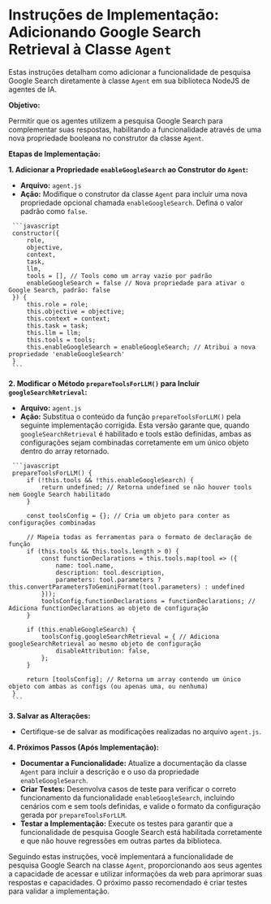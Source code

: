  # Instruções de Implementação: Adicionando Google Search Retrieval à Classe `Agent`

Estas instruções detalham como adicionar a funcionalidade de pesquisa Google Search diretamente à classe `Agent` em sua biblioteca NodeJS de agentes de IA.

**Objetivo:**

Permitir que os agentes utilizem a pesquisa Google Search para complementar suas respostas, habilitando a funcionalidade através de uma nova propriedade booleana no construtor da classe `Agent`.

**Etapas de Implementação:**

**1. Adicionar a Propriedade `enableGoogleSearch` ao Construtor do `Agent`:**

   *   **Arquivo:** `agent.js`
   *   **Ação:** Modifique o construtor da classe `Agent` para incluir uma nova propriedade opcional chamada `enableGoogleSearch`. Defina o valor padrão como `false`.

     ```javascript
     constructor({
         role,
         objective,
         context,
         task,
         llm,
         tools = [], // Tools como um array vazio por padrão
         enableGoogleSearch = false // Nova propriedade para ativar o Google Search, padrão: false
     }) {
         this.role = role;
         this.objective = objective;
         this.context = context;
         this.task = task;
         this.llm = llm;
         this.tools = tools;
         this.enableGoogleSearch = enableGoogleSearch; // Atribui a nova propriedade 'enableGoogleSearch'
     }
     ```

**2. Modificar o Método `prepareToolsForLLM()` para Incluir `googleSearchRetrieval`:**

   *   **Arquivo:** `agent.js`
   *   **Ação:** Substitua o conteúdo da função `prepareToolsForLLM()` pela seguinte implementação corrigida. Esta versão garante que, quando `googleSearchRetrieval` é habilitado e tools estão definidas, ambas as configurações sejam combinadas corretamente em um único objeto dentro do array retornado.

     ```javascript
     prepareToolsForLLM() {
         if (!this.tools && !this.enableGoogleSearch) {
             return undefined; // Retorna undefined se não houver tools nem Google Search habilitado
         }

         const toolsConfig = {}; // Cria um objeto para conter as configurações combinadas

         // Mapeia todas as ferramentas para o formato de declaração de função
         if (this.tools && this.tools.length > 0) {
             const functionDeclarations = this.tools.map(tool => ({
                 name: tool.name,
                 description: tool.description,
                 parameters: tool.parameters ? this.convertParametersToGeminiFormat(tool.parameters) : undefined
             }));
             toolsConfig.functionDeclarations = functionDeclarations; // Adiciona functionDeclarations ao objeto de configuração
         }

         if (this.enableGoogleSearch) {
             toolsConfig.googleSearchRetrieval = { // Adiciona googleSearchRetrieval ao mesmo objeto de configuração
                 disableAttribution: false,
             };
         }

         return [toolsConfig]; // Retorna um array contendo um único objeto com ambas as configs (ou apenas uma, ou nenhuma)
     }
     ```

**3. Salvar as Alterações:**

   *   Certifique-se de salvar as modificações realizadas no arquivo `agent.js`.

**4. Próximos Passos (Após Implementação):**

   *   **Documentar a Funcionalidade:** Atualize a documentação da classe `Agent` para incluir a descrição e o uso da propriedade `enableGoogleSearch`.
   *   **Criar Testes:** Desenvolva casos de teste para verificar o correto funcionamento da funcionalidade `enableGoogleSearch`, incluindo cenários com e sem tools definidas, e valide o formato da configuração gerada por `prepareToolsForLLM`.
   *   **Testar a Implementação:** Execute os testes para garantir que a funcionalidade de pesquisa Google Search está habilitada corretamente e que não houve regressões em outras partes da biblioteca.

Seguindo estas instruções, você implementará a funcionalidade de pesquisa Google Search na classe `Agent`, proporcionando aos seus agentes a capacidade de acessar e utilizar informações da web para aprimorar suas respostas e capacidades. O próximo passo recomendado é criar testes para validar a implementação.